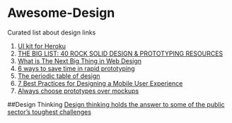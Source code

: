 # Awesome-Design
Curated list about design links

 1. [UI kit for Heroku](http://purple.herokuapp.com)
 2. [THE BIG LIST: 40 ROCK SOLID DESIGN & PROTOTYPING RESOURCES](http://blog.invisionapp.com/the-big-list-40-rock-solid-design-prototyping-resources/)
 3. [What is The Next Big Thing in Web Design](http://ewebdesign.com/next-big-thing-web-design/)
 4. [6 ways to save time in rapid prototyping](http://blog.invisionapp.com/the-periodic-table-of-design/)
 5. [The periodic table of design](http://blog.invisionapp.com/the-periodic-table-of-design)
 6. [7 Best Practices for Designing a Mobile User Experience](http://www.sitepoint.com/7-best-practices-designing-mobile-user-experience/)
 7. [Always choose prototypes over mockups](http://blog.webflow.com/always-choose-prototypes-over-mockups)
 

##Design Thinking
[Design thinking holds the answer to some of the public sector’s toughest challenges](http://designforeurope.eu/news-opinion/design-thinking-holds-answer-some-public-sector-s-toughest-challenges)

